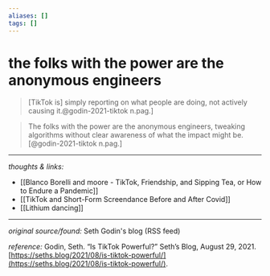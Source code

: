 ```yaml
---
aliases: []
tags: []
---
```


# the folks with the power are the anonymous engineers

> [TikTok is] simply reporting on what people are doing, not actively causing it.@godin-2021-tiktok n.pag.]

> The folks with the power are the anonymous engineers, tweaking algorithms without clear awareness of what the impact might be.[@godin-2021-tiktok n.pag.]

---

_thoughts & links:_

- [[Blanco Borelli and moore - TikTok, Friendship, and Sipping Tea, or How to Endure a Pandemic]]
- [[TikTok and Short-Form Screendance Before and After Covid]]
- [[Lithium dancing]]


---

_original source/found:_ Seth Godin's blog (RSS feed)

_reference:_ Godin, Seth. “Is TikTok Powerful?” Seth’s Blog, August 29, 2021. [https://seths.blog/2021/08/is-tiktok-powerful/](https://seths.blog/2021/08/is-tiktok-powerful/).
